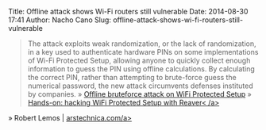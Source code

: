 Title: Offline attack shows Wi-Fi routers still vulnerable
Date: 2014-08-30 17:41
Author: Nacho Cano
Slug: offline-attack-shows-wi-fi-routers-still-vulnerable

> The attack exploits weak randomization, or the lack of randomization,
> in a key used to authenticate hardware PINs on some implementations of
> Wi-Fi Protected Setup, allowing anyone to quickly collect enough
> information to guess the PIN using offline calculations. By
> calculating the correct PIN, rather than attempting to brute-force
> guess the numerical password, the new attack circumvents defenses
> instituted by companies. » [Offline bruteforce attack on WiFi
> Protected Setup][] » [Hands-on: hacking WiFi Protected Setup with
> Reaver\< /a>][]

» Robert Lemos | [arstechnica.com/a>][]

  [Offline bruteforce attack on WiFi Protected Setup]: http://www.slideshare.net/0xcite/offline-bruteforce-attack-on-wifi-protected-setup
    "Offline bruteforce attack on WiFi Protected Setup"
  [Hands-on: hacking WiFi Protected Setup with Reaver\< /a>]: http://arstechnica.com/business/2012/01/hands-on-hacking-wifi-protected-setup-with-reaver/
    "Hands-on: hacking WiFi Protected Setup with Reaver\< /a>"
  [arstechnica.com/a>]: http://arstechnica.com/security/2014/08/offline-attack-shows-wi-fi-routers-still-vulnerable/
    "Offline attack shows Wi-Fi routers still vulnerable"
